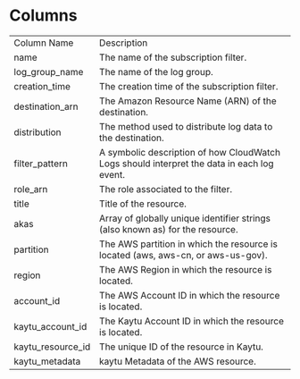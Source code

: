 # Columns  

<table>
	<tr><td>Column Name</td><td>Description</td></tr>
	<tr><td>name</td><td>The name of the subscription filter.</td></tr>
	<tr><td>log_group_name</td><td>The name of the log group.</td></tr>
	<tr><td>creation_time</td><td>The creation time of the subscription filter.</td></tr>
	<tr><td>destination_arn</td><td>The Amazon Resource Name (ARN) of the destination.</td></tr>
	<tr><td>distribution</td><td>The method used to distribute log data to the destination.</td></tr>
	<tr><td>filter_pattern</td><td>A symbolic description of how CloudWatch Logs should interpret the data in each log event.</td></tr>
	<tr><td>role_arn</td><td>The role associated to the filter.</td></tr>
	<tr><td>title</td><td>Title of the resource.</td></tr>
	<tr><td>akas</td><td>Array of globally unique identifier strings (also known as) for the resource.</td></tr>
	<tr><td>partition</td><td>The AWS partition in which the resource is located (aws, aws-cn, or aws-us-gov).</td></tr>
	<tr><td>region</td><td>The AWS Region in which the resource is located.</td></tr>
	<tr><td>account_id</td><td>The AWS Account ID in which the resource is located.</td></tr>
	<tr><td>kaytu_account_id</td><td>The Kaytu Account ID in which the resource is located.</td></tr>
	<tr><td>kaytu_resource_id</td><td>The unique ID of the resource in Kaytu.</td></tr>
	<tr><td>kaytu_metadata</td><td>kaytu Metadata of the AWS resource.</td></tr>
</table>